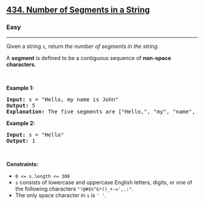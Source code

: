 <h2><a href="https://leetcode.com/problems/number-of-segments-in-a-string/">434. Number of Segments in a String</a></h2><h3>Easy</h3><hr><div bis_skin_checked="1"><p>Given a string <code>s</code>, return <em>the number of segments in the string</em>.</p>

<p>A <strong>segment</strong> is defined to be a contiguous sequence of <strong>non-space characters</strong>.</p>

<p>&nbsp;</p>
<p><strong>Example 1:</strong></p>

<pre><strong>Input:</strong> s = "Hello, my name is John"
<strong>Output:</strong> 5
<strong>Explanation:</strong> The five segments are ["Hello,", "my", "name", "is", "John"]
</pre>

<p><strong>Example 2:</strong></p>

<pre><strong>Input:</strong> s = "Hello"
<strong>Output:</strong> 1
</pre>

<p>&nbsp;</p>
<p><strong>Constraints:</strong></p>

<ul>
	<li><code>0 &lt;= s.length &lt;= 300</code></li>
	<li><code>s</code> consists of lowercase and uppercase English letters, digits, or one of the following characters <code>"!@#$%^&amp;*()_+-=',.:"</code>.</li>
	<li>The only space character in <code>s</code> is <code>' '</code>.</li>
</ul>
</div>